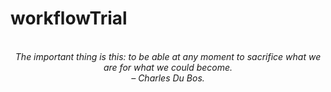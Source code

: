 # workflowTrial
<!-- QUOTE:START -->
<p align="center"><br><i>The important thing is this: to be able at any moment to sacrifice what we are for what we could become.</i><br><i>– Charles Du Bos.</i><br></p>
<!-- QUOTE:END -->

